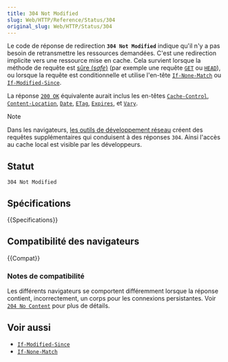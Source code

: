 ```yaml
---
title: 304 Not Modified
slug: Web/HTTP/Reference/Status/304
original_slug: Web/HTTP/Status/304
---
```


Le code de réponse de redirection **`304 Not Modified`** indique qu'il n'y a pas besoin de retransmettre les ressources demandées. C'est une redirection implicite vers une ressource mise en cache. Cela survient lorsque la méthode de requête est [sûre (<i lang="en">safe</i>)](/fr/docs/Glossary/Safe) (par exemple une requête [`GET`](/fr/docs/Web/HTTP/Reference/Methods/GET) ou [`HEAD`](/fr/docs/Web/HTTP/Reference/Methods/HEAD)), ou lorsque la requête est conditionnelle et utilise l'en-tête [`If-None-Match`](/fr/docs/Web/HTTP/Reference/Headers/If-None-Match) ou [`If-Modified-Since`](/fr/docs/Web/HTTP/Reference/Headers/If-Modified-Since).

La réponse [`200 OK`](/fr/docs/Web/HTTP/Reference/Status/200) équivalente aurait inclus les en-têtes [`Cache-Control`](/fr/docs/Web/HTTP/Reference/Headers/Cache-Control), [`Content-Location`](/fr/docs/Web/HTTP/Headers/Content-Location), [`Date`](/fr/docs/Web/HTTP/Reference/Headers/Date), [`ETag`](/fr/docs/Web/HTTP/Reference/Headers/ETag), [`Expires`](/fr/docs/Web/HTTP/Reference/Headers/Expires), et [`Vary`](/fr/docs/Web/HTTP/Reference/Headers/Vary).

> [!NOTE]
> Dans les navigateurs, [les outils de développement réseau](https://firefox-source-docs.mozilla.org/devtools-user/network_monitor/index.html) créent des requêtes supplémentaires qui conduisent à des réponses `304`. Ainsi l'accès au cache local est visible par les développeurs.

## Statut

```
304 Not Modified
```

## Spécifications

{{Specifications}}

## Compatibilité des navigateurs

{{Compat}}

### Notes de compatibilité

Les différents navigateurs se comportent différemment lorsque la réponse contient, incorrectement, un corps pour les connexions persistantes. Voir [`204 No Content`](/fr/docs/Web/HTTP/Reference/Status/204) pour plus de détails.

## Voir aussi

- [`If-Modified-Since`](/fr/docs/Web/HTTP/Reference/Headers/If-Modified-Since)
- [`If-None-Match`](/fr/docs/Web/HTTP/Reference/Headers/If-None-Match)
